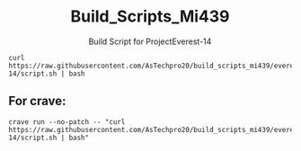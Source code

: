 <h1 align="center" id="title">Build_Scripts_Mi439</h1>
<p align="center" id="description">Build Script for ProjectEverest-14 </p>

```
curl https://raw.githubusercontent.com/AsTechpro20/build_scripts_mi439/everest-14/script.sh | bash
```

<h2>For crave:</h2>

```
crave run --no-patch -- "curl https://raw.githubusercontent.com/AsTechpro20/build_scripts_mi439/everest-14/script.sh | bash"
```
